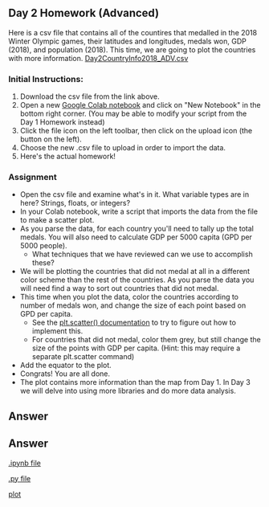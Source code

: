 ## Day 2 Homework (Advanced)

Here is a csv file that contains all of the countires that medalled in the 2018 Winter Olympic games, their latitudes and longitudes, medals won, GDP (2018), and population (2018). This time, we are going to plot the countries with more information.
[Day2CountryInfo2018_ADV.csv](https://ucd-python-bootcamp.github.io/Bootcamp-2021/HW_files/Day2CountryInfo2018_ADV.csv) 

### Initial Instructions:
  1. Download the csv file from the link above. 
  2. Open a new [Google Colab notebook](https://colab.research.google.com/) and click on "New Notebook" in the bottom right corner. (You may be able to modify your script from the Day 1 Homework instead)
  3. Click the file icon on the left toolbar, then click on the upload icon (the button on the left).
  4. Choose the new .csv file to upload in order to import the data.
  5. Here's the actual homework!
  
### Assignment
  - Open the csv file and examine what's in it. What variable types are in here? Strings, floats, or integers? 
  - In your Colab notebook, write a script that imports the data from the file to make a scatter plot.
  - As you parse the data, for each country you'll need to tally up the total medals. You will also need to calculate GDP per 5000 capita (GPD per 5000 people).
    - What techniques that we have reviewed can we use to accomplish these?
  - We will be plotting the countries that did not medal at all in a different color scheme than the rest of the countries. As you parse the data you will need find a way to sort out countries that did not medal.
  - This time when you plot the data, color the countries according to number of medals won, and change the size of each point based on GPD per capita.
    - See the [plt.scatter() documentation](https://matplotlib.org/stable/api/_as_gen/matplotlib.pyplot.scatter.html) to try to figure out how to implement this.
    - For countries that did not medal, color them grey, but still change the size of the points with GDP per capita. (Hint: this may require a separate plt.scatter command)
  - Add the equator to the plot.
  - Congrats! You are all done.
  - The plot contains more information than the map from Day 1. In Day 3 we will delve into using more libraries and do more data analysis.

  
## Answer

## Answer


[.ipynb file](https://ucd-python-bootcamp.github.io/Bootcamp-2021/HW_solutions/HWDay2_ADV.ipynb)

[.py file](https://ucd-python-bootcamp.github.io/Bootcamp-2021/HW_solutions/HWDay2_ADV.py)

[plot](https://ucd-python-bootcamp.github.io/Bootcamp-2021/HW_solutions/Day2_ADV_plot.png)
